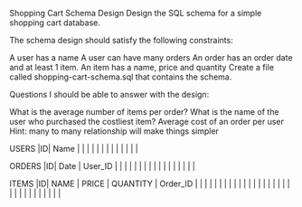 Shopping Cart Schema Design
Design the SQL schema for a simple shopping cart database.

The schema design should satisfy the following constraints:

A user has a name
A user can have many orders
An order has an order date and at least 1 item.
An item has a name, price and quantity
Create a file called shopping-cart-schema.sql that contains the schema.

Questions I should be able to answer with the design:

What is the average number of items per order?
What is the name of the user who purchased the costliest item?
Average cost of an order per user
Hint: many to many relationship will make things simpler 

USERS 
|ID| Name |
|  |      |
|  |      |
|  |      |
|  |      |

ORDERS 
|ID| Date | User_ID |
|  |      |         |
|  |      |         |
|  |      |         |
|  |      |         |

ITEMS 
|ID| NAME | PRICE | QUANTITY | Order_ID |
|  |      |       |          |          |
|  |      |       |          |          |
|  |      |       |          |          |
|  |      |       |          |          |
|  |      |       |          |          |
